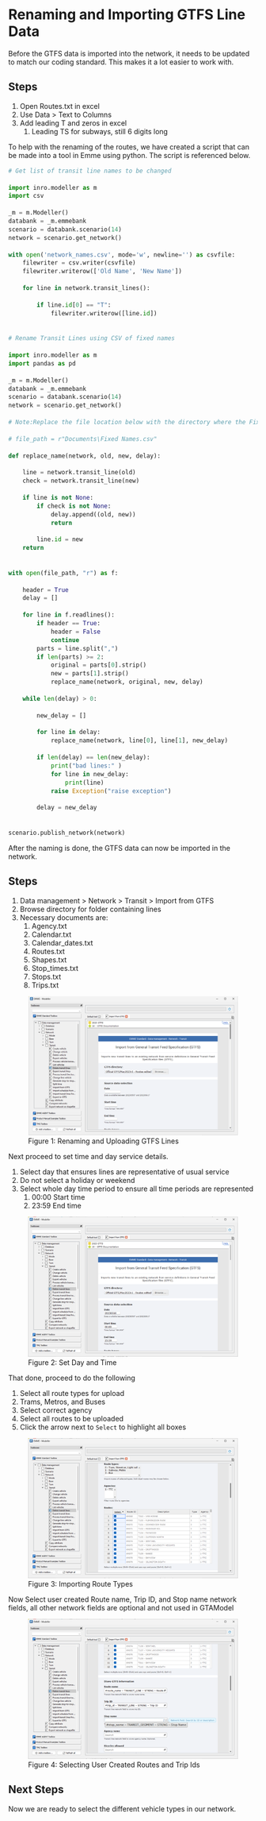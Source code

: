 # Renaming and Importing GTFS Line Data

Before the GTFS data is imported into the network, it needs to be updated to match our coding standard.
This makes it a lot easier to work with.

## Steps

1.	Open Routes.txt in excel
2.	Use Data > Text to Columns
3.	Add leading T and zeros in excel
    1. Leading TS for subways, still 6 digits long


To help with the renaming of the routes, we have created a script that can be made into a tool in Emme 
using python. The script is referenced below.

```python
# Get list of transit line names to be changed

import inro.modeller as m
import csv

_m = m.Modeller()
databank = _m.emmebank
scenario = databank.scenario(14)
network = scenario.get_network()

with open('network_names.csv', mode='w', newline='') as csvfile:
    filewriter = csv.writer(csvfile)
    filewriter.writerow(['Old Name', 'New Name'])
    
    for line in network.transit_lines():

        if line.id[0] == "T":
            filewriter.writerow([line.id])


# Rename Transit Lines using CSV of fixed names

import inro.modeller as m
import pandas as pd

_m = m.Modeller()
databank = _m.emmebank
scenario = databank.scenario(14)
network = scenario.get_network()

# Note:Replace the file location below with the directory where the Fixed Names CSV file is located and uncomment below.

# file_path = r"Documents\Fixed Names.csv"

def replace_name(network, old, new, delay):
    
    line = network.transit_line(old)
    check = network.transit_line(new)
    
    if line is not None:
        if check is not None:
            delay.append((old, new))
            return
    
        line.id = new
    return

    
with open(file_path, "r") as f:
    
    header = True
    delay = []
    
    for line in f.readlines():
        if header == True:
            header = False
            continue
        parts = line.split(",")
        if len(parts) >= 2:
            original = parts[0].strip()
            new = parts[1].strip()
            replace_name(network, original, new, delay)
    
    while len(delay) > 0: 
    
        new_delay = []

        for line in delay:
            replace_name(network, line[0], line[1], new_delay)
        
        if len(delay) == len(new_delay):
            print("bad lines:" )
            for line in new_delay:
                print(line)
            raise Exception("raise exception")
            
        delay = new_delay

    
scenario.publish_network(network)

```


After the naming is done, the GTFS data can now be imported in the network.

## Steps
1.	Data management > Network > Transit > Import from GTFS 
2.	Browse directory for folder containing lines
3.	Necessary documents are:
    1. Agency.txt
    2. Calendar.txt
    3. Calendar_dates.txt
    4. Routes.txt
    5. Shapes.txt
    6. Stop_times.txt
    7. Stops.txt
    8. Trips.txt


<figure>
    <img src="images/RenamingAndUploadingLines.png"
        alt="Add Module"/>
    <figcaption text-align="center">Figure 1: Renaming and Uploading GTFS Lines</figcaption>
</figure>
    

Next proceed to set time and day service details.
1.	Select day that ensures lines are representative of usual service
2.	Do not select a holiday or weekend
3.	Select whole day time period to ensure all time periods are represented
    1. 00:00 Start time
    2. 23:59 End time

<figure>
    <img src="images/SetDayAndTime.png"
        alt="Add Module"/>
    <figcaption text-align="center">Figure 2: Set Day and Time</figcaption>
</figure>


That done, proceed to do the following
1.  Select all route types for upload
2.	Trams, Metros, and Buses
3.	Select correct agency
4.	Select all routes to be uploaded
5.	Click the arrow next to `Select` to highlight all boxes

<figure>
    <img src="images/ImportingRouteTypes.png"
        alt="Add Module"/>
    <figcaption text-align="center">Figure 3: Importing Route Types</figcaption>
</figure>

Now Select user created Route name, Trip ID, and Stop name network fields, all other network fields are optional and not used in GTAModel

<figure>
    <img src="images/SelectingUserCreatedRoutesandTripIds.png"
        alt="Add Module"/>
    <figcaption text-align="center">Figure 4: Selecting User Created Routes and Trip Ids</figcaption>
</figure>

## Next Steps

Now we are ready to select the different vehicle types in our network.

